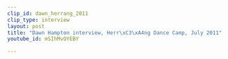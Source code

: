```yaml
---
clip_id: dawn_herrang_2011
clip_type: interview
layout: post
title: "Dawn Hampton interview, Herr\xC3\xA4ng Dance Camp, July 2011"
youtube_id: mSIhMvOYEBY

---
```


